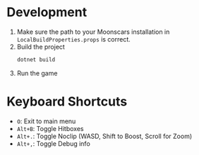 # Development

1. Make sure the path to your Moonscars installation in `LocalBuildProperties.props` is correct.
2. Build the project
    ```sh
    dotnet build
    ```
3. Run the game

# Keyboard Shortcuts

- `O`: Exit to main menu
- `Alt+B`: Toggle Hitboxes
- `Alt+.`: Toggle Noclip (WASD, Shift to Boost, Scroll for Zoom)
- `Alt+,`: Toggle Debug info
